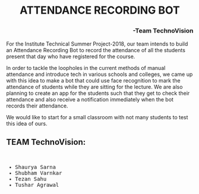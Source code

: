 # <p align="center">ATTENDANCE RECORDING BOT</p>

### <p align="right">-Team TechnoVision</p>

For the Institute Technical Summer Project-2018, our team intends to build an Attendance Recording Bot to record the attendance of all the students present that day who have registered for the course. 

In order to tackle the loopholes in the current methods of manual attendance and introduce tech in various schools and colleges, we came up with this idea to make a bot that could use face recognition to mark the attendance of students while they are sitting for the lecture. We are also planning to create an app for the students such that they get to check their attendance and also receive a notification immediately when the bot records their attendance.

We would like to start for a small classroom with not many students to test this idea of ours.


## TEAM TechnoVision:
<pre>
<ul type="">
<li>Shaurya Sarna
<li>Shubham Varnkar
<li>Tezan Sahu
<li>Tushar Agrawal
</pre>

